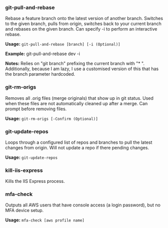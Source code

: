 ### git-pull-and-rebase

Rebase a feature branch onto the latest version of another branch. Switches to the given branch, pulls from origin, switches back to your current branch and rebases on the given branch. Can specify -i to perform an interactive rebase.

**Usage:** `git-pull-and-rebase [branch] [-i (Optional)]`

**Example:** git-pull-and-rebase dev -i

**Notes:** Relies on "git branch" prefixing the current branch with "* ". Additionally, because I am lazy, I use a customised version of this that has the branch parameter hardcoded.

### git-rm-origs

Removes all .orig files (merge originals) that show up in git status. Used when these files are not automatically cleaned up after a merge. Can prompt before removing files.

**Usage:** `git-rm-origs [-Confirm (Optional)]`

### git-update-repos

Loops through a configured list of repos and branches to pull the latest changes from origin. Will not update a repo if there pending changes.

**Usage:** `git-update-repos`

### kill-iis-express

Kills the IIS Express process.

### mfa-check

Outputs all AWS users that have console access (a login password), but no MFA device setup.

**Usage:** `mfa-check [aws profile name]`
